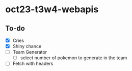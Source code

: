 # oct23-t3w4-webapis

<!-- What is this project -->

<!-- What does this project use -->

<!-- Screenshots and/or deployment URL -->

## To-do

- [x] Cries
- [x] Shiny chance
- [ ] Team Generator
    - [ ] select number of pokemon to generate in the team

- [ ] Fetch with headers
